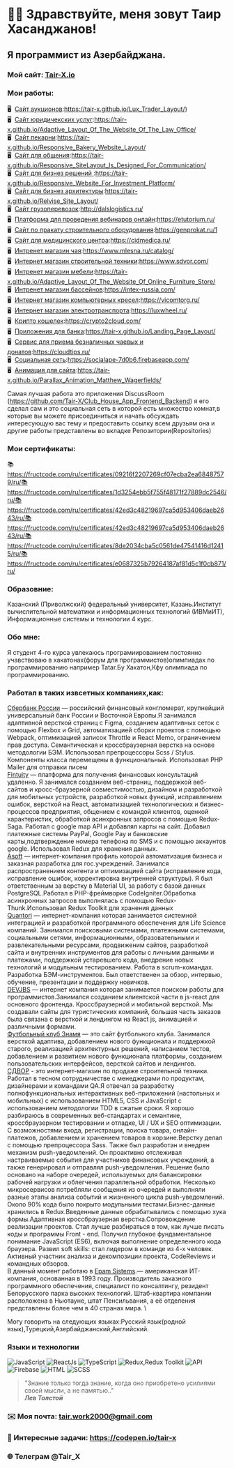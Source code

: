 # 👋🏻 Здравствуйте, меня зовут **Таир Хасанджанов**!
## Я программист из Азербайджана.
### Мой сайт: [Tair-X.io](https://tair-x.github.io/Portfolio_Site_Layout/)

### Мои работы:
🖥️&nbsp; [Сайт аукционов](https://tair-x.github.io/Lux_Trader_Layout/):https://tair-x.github.io/Lux_Trader_Layout/) \
🖥️&nbsp; [Сайт юридичекских услуг](https://tair-x.github.io/Adaptive_Layout_Of_The_Website_Of_The_Law_Office/):https://tair-x.github.io/Adaptive_Layout_Of_The_Website_Of_The_Law_Office/ \
🖥️&nbsp; [Сайт пекарни](https://tair-x.github.io/Responsive_Bakery_Website_Layout/):https://tair-x.github.io/Responsive_Bakery_Website_Layout/ \
🖥️&nbsp; [Сайт для общения](https://tair-x.github.io/Responsive_SiteLayout_Is_Designed_For_Communication/):https://tair-x.github.io/Responsive_SiteLayout_Is_Designed_For_Communication/ \
🖥️&nbsp; [Сайт для бизнез решений ](https://tair-x.github.io/Responsive_Website_For_Investment_Platform/):https://tair-x.github.io/Responsive_Website_For_Investment_Platform/ \
🖥️&nbsp; [Сайт для бизнез архитектуры](https://tair-x.github.io/Relvise_Site_Layout/):https://tair-x.github.io/Relvise_Site_Layout/ \
🖥️&nbsp; [Сайт грузоперевозок](http://dalslogistics.ru/):http://dalslogistics.ru/ \
🖥️&nbsp; [Платформа для проведения вебинаров онлайн](https://etutorium.ru/):https://etutorium.ru/ \
🖥️&nbsp; [Сайт по пракату строительного оборудования](https://genprokat.ru/):https://genprokat.ru/1 \
🖥️&nbsp; [Сайт для медицинского центра](https://cidmedica.ru/):https://cidmedica.ru/ \
🖥️&nbsp; [Интренет магазин чая](https://www.mlesna.ru/catalog/):https://www.mlesna.ru/catalog/ \
🖥️&nbsp; [Интернет магазин строительной техники](https://www.sdvor.com/):https://www.sdvor.com/ \
🖥️&nbsp; [Интренет магазин мебели](https://tair-x.github.io/Adaptive_Layout_Of_The_Website_Of_Online_Furniture_Store/):https://tair-x.github.io/Adaptive_Layout_Of_The_Website_Of_Online_Furniture_Store/ \
🖥️&nbsp; [Интренет магазин бассейнов](https://intex-russia.com/):https://intex-russia.com/ \
🖥️&nbsp; [Интернет магазин компьютерных кресел](https://vicomtorg.ru/):https://vicomtorg.ru/ \
🖥️&nbsp; [Интернет магазин электротранспорта](https://luxwheel.ru/):https://luxwheel.ru/ \
🖥️&nbsp; [Крипто кошелек](https://crypto2cloud.com/):https://crypto2cloud.com/ \
🖥️&nbsp; [Приложения для банка](https://tair-x.github.io/Landing_Page_Layout/):https://tair-x.github.io/Landing_Page_Layout/ \
🖥️&nbsp; [Сервис для приема безналичных чаевых и донатов](https://cloudtips.ru/):https://cloudtips.ru/ \
🖥️&nbsp; [Социальная сеть](https://socialape-7d0b6.firebaseapp.com/):https://socialape-7d0b6.firebaseapp.com/ \
🖥️&nbsp; [Анимация для сайта](https://tair-x.github.io/Parallax_Animation_Matthew_Wagerfields/):https://tair-x.github.io/Parallax_Animation_Matthew_Wagerfields/

Самая лучшая работа это приложения DiscussRoom (https://github.com/Tair-X/Club_House_App_Frontend_Backend) 
я его сделал сам и это социальная сеть в которой есть множество комнат,в которые вы можете присоединиться и начать обсуждать интересующую вас тему и предоставить ссылку всем друзьям она и другие работы представлены во вкладке Репозитории(Repositories) 

### Мои сертификаты:
📚https://fructcode.com/ru/certificates/09216f2207269cf07ecba2ea68487579/ru/📚https://fructcode.com/ru/certificates/1d3254ebb5f755f48171f27889dc2546/ru/📚https://fructcode.com/ru/certificates/42ed3c48219697ca5d953406daeb2643/ru/📚https://fructcode.com/ru/certificates/42ed3c48219697ca5d953406daeb2643/ru/📚https://fructcode.com/ru/certificates/8de2034cba5c0561de47541416d12415/ru/📚https://fructcode.com/ru/certificates/e0687325b79264187af81d5c1f0cb871/ru/

### Образовние:
Казанский (Приволжский) федеральный университет, Казань.Институт вычислительной математики и информационных технологий (ИВМиИТ), Информационные системы и технологии 4 курс.

### Обо мне:
Я студент 4-го курса увлекаюсь програмиированием постоянно учавствоваю в хакатонах(форум для программистов)олимпиадах по программированию например Tatar.Бу Хакатон,Кфу олимпиада по программированию. 
### Работал в таких извсетных компаниях,как: 
[Сбербанк России](https://www.sberbank.ru/ru/person) — российский финансовый конгломерат, крупнейший универсальный банк России и Восточной Европы.Я занимался адаптивной версткой страниц с  Figma, созданием адаптивных сеток с помощью Flexbox и Grid, автоматизацией сборки проектов с помощью Webpack, оптимизацией записок Throttle и React Memo, ограничением прав доступа. Семантическая и кроссбраузерная верстка на основе методологии БЭМ. Использовал препроцессоры Scss / Stylus. Компоненты класса перемещены в функциональный. Использовал PHP Mailer для отправки писем \
[Fintuity](https://fintuity.com/) — платформа для получения финансовых консультаций удаленно. Я занимался созданием веб-страниц, поддержкой веб-сайтов и кросс-браузерной совместимостью, дизайном и разработкой для мобильных устройств, разработкой новых функций, исправлением ошибок, версткой на React, автоматизацией технологических и бизнес-процессов предприятия, общением с командой клиентов, оценкой характеристик, обработкой асинхронных запросов с помощью Redux-Saga. Работал с google map API и добавлял карты на сайт. Добавил платежные системы PayPal, Google Pay и банковские карты,подтверждение номера телефона по SMS и с помощью аккаунтов google. Использовал Redux для хранения данных. \
[Asoft](http://www.asoft.ru/) — интернет-компания профиль которой автоматизация бизнеса и заказная разработка для гос.учреждений. Занимался распространением контента и оптимизацией сайта (исправление кода, исправление ошибок, корректировка внутренней структуры). Я был ответственным за верстку в Material UI, за работу с базой данных PostgreSQL.Работал в PHP-фреймворке CodeIgniter.Обработка асинхронных запросов выполнялась с помощью Redux-Thunk.Использовал Redux Toolkit для хранения данных \
[Quantori](www.quantori.com) — интернет-компания которая занимается системной интеграцией и разработкой программного обеспечения для Life Science компаний. Занимался поисковыми системами, платежными системами, социальными сетями, информационными, образовательными и развлекательными ресурсами, продвиженим сайтов, разработкой сайта и внутренних инструментов для работы с личными данными и платежами, поддержкой устаревшего кода, внедрение новых технологий и модульным тестированием. Работа в scrum-командах. Разработка БЭМ-инструментов. Был ответственен за обзор, интервью, обучение, презентации и поддержку новичков. \
[DEVJBS](https://devjbs.com/about-us) — интернет компания которая занимается поиском работы для программистов.Занимался созданием клиентской части в js-react для основного фронтенда. Кроссбраузерной и мобильной версткой. Мы создавали сайты для туристических компаний, большая часть заказов была связана с версткой и лендингом на React js, анимацией и различными формами. \
[Футбольный клуб Знамя](http://fc-znamya.ru/) — это сайт футбольного клуба. Занимался версткой адаптива, добавлением нового функционала и поддержкой старого, реализацией архитектурных решений, написанием тестов, добавлением и развитием нового функционала платформы, cозданием пользовательских интерфейсов, версткой сайтов и лендингов. \
[СДВОР](https://www.sdvor.com/) - это интернет-магазин по продаже строительной техники. Работал в тесном сотрудничестве с менеджерами по продуктам, дизайнерами и командами QA.Я отвечал за разработку полнофункциональных интерактивных веб-приложений (настольных и мобильных) с использованием HTML5, CSS и JavaScript с использованием методологии TDD в сжатые сроки. Я хорошо разбираюсь в современных веб-стандартах и семантике, кроссбраузерном тестировании и отладке, UI / UX и SEO оптимизации.  С возможностями входа, регистрации, поиска товара, онлайн-платежов, добавлением и хранением товаров в корзине.Верстку делал с помощью препроцессора Sass.
Также был разработан и внедрен механизм push-уведомлений. Он проактивно отслеживал настраиваемые события для участников финансовых учреждений, а также генерировал и отправлял push-уведомления. Решение было основано на наборе очередей, используемых для балансировки рабочей нагрузки и облегчения параллельной обработки. Несколько микросервисов потребляли сообщения из очередей и выполняли разные этапы анализа событий и жизненного цикла push-уведомлений. Около 90% кода было покрыто модульными тестами.Бизнес-данные хранились в Redux.Введенные данные обрабатывались с помощью хука формы.Адаптивная кроссбраузерная верстка.Сопровождение реализации проектов.
Стал лучше разбираться в том, как лучше писать коды и программы Front - end. Получил глубокое фундаментальное понимание JavaScript (ES6), включая выполнение определенного кода браузера. Развил soft skills: стал лидером в команде из 4-х человек. Активный участник анализа и декомпозиции проекта, CodeReviews и командных обзоров. \
В данный момент работаю в [Epam Sistems](https://www.epam-group.ru/).— американская ИТ-компания, основанная в 1993 году. Производитель заказного программного обеспечения, специалист по консалтингу, резидент Белорусского парка высоких технологий. Штаб-квартира компании расположена в Ньютауне, штат Пенсильвания, а её отделения представлены более чем в 40 странах мира. \

Могу говорить на следующих языках:Русский язык(родной язык),Турецкий,Азербайджанский,Английский.

### Языки и технологии
![JavaScript](https://img.shields.io/badge/-JavaScript-090909?style=for-the-badge&logo=JavaScript)
![ReactJs](https://img.shields.io/badge/-ReactJs-090909?style=for-the-badge&logo=React)
![TypeScript](https://img.shields.io/badge/-TypeScript-090909?style=for-the-badge&logo=TypeScript)
![Redux,Redux Toolkit](https://img.shields.io/badge/-Redux-090909?style=for-the-badge&logo=Redux)
![API](https://img.shields.io/badge/-REST&#032;API-090909?style=for-the-badge)
![Firebase](https://img.shields.io/badge/-Firebase-090909?style=for-the-badge&logo=Firebase)
![HTML](https://img.shields.io/badge/-HTML-090909?style=for-the-badge&logo=html5)
![SCSS](https://img.shields.io/badge/-CSS-090909?style=for-the-badge&logo=css3)

> "Знание только тогда знание, когда оно приобретено уси­лиями своей мысли, а не памятью.." <br/>
> ***Лев Толстой***

### ✉️ Моя почта: tair.work2000@gmail.com
### 📝 Интересные задачи: https://codepen.io/tair-x
### 🌐 Телеграм @Tair_X
